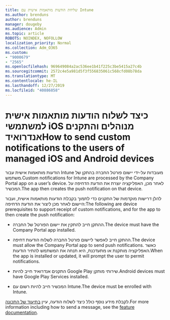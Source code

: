 ```yaml
---
title: שליחת הודעות מותאמות אישית עם Intune
ms.author: brenduns
author: brenduns
manager: dougeby
ms.audience: Admin
ms.topic: article
ROBOTS: NOINDEX, NOFOLLOW
localization_priority: Normal
ms.collection: Adm_O365
ms.custom:
- "9000679"
- "2565"
ms.openlocfilehash: 969649084a2ac536ee1b41f225c3be5415a27c4b
ms.sourcegitcommit: 2572c4e5a981d5f3f556835061c568cfd08b78da
ms.translationtype: MT
ms.contentlocale: he-IL
ms.lasthandoff: 12/27/2019
ms.locfileid: "40886858"
---
```

# <a name="how-to-send-custom-notifications-to-the-users-of-managed-ios-and-android-devices"></a><span data-ttu-id="209c3-102">כיצד לשלוח הודעות מותאמות אישית למשתמשי iOS מנוהלים והתקנים אנדרואיד</span><span class="sxs-lookup"><span data-stu-id="209c3-102">How to send custom notifications to the users of managed iOS and Android devices</span></span>

<span data-ttu-id="209c3-103">הודעות מותאמות אישית עבור Intune מעובדות על-ידי יישום פורטל החברה בהתקן של משתמש.</span><span class="sxs-lookup"><span data-stu-id="209c3-103">Custom notifications for Intune are processed by the Company Portal app on a user’s device.</span></span> <span data-ttu-id="209c3-104">לאחר מכן, האפליקציה יוצרת את הודעת הדחיפה על המכשיר.</span><span class="sxs-lookup"><span data-stu-id="209c3-104">The app then creates the push notification on that device.</span></span>

<span data-ttu-id="209c3-105">להלן דרישות מוקדמות של התקנים כדי לתמוך בקבלת הודעות מותאמות אישית, ועבור היישום לאחר מכן ליצור את הודעת הדחיפה:</span><span class="sxs-lookup"><span data-stu-id="209c3-105">The following are device prerequisites to support receipt of custom notifications, and for the app to then create the push notification:</span></span>

- <span data-ttu-id="209c3-106">ההתקן חייב להתקין את יישום הפורטל של החברה.</span><span class="sxs-lookup"><span data-stu-id="209c3-106">The device must have the Company Portal app installed.</span></span>  

- <span data-ttu-id="209c3-107">ההתקן חייב לאפשר ליישום פורטל החברה לשלוח הודעות דחיפה.</span><span class="sxs-lookup"><span data-stu-id="209c3-107">The device must allow the Company Portal app to send push notifications.</span></span> <span data-ttu-id="209c3-108">כאשר האפליקציה מותקנת או מתעדכנת, היא תנחה את המשתמש להתיר הודעות.</span><span class="sxs-lookup"><span data-stu-id="209c3-108">When the app is installed or updated, it will prompt the user to permit notifications.</span></span>

- <span data-ttu-id="209c3-109">התקנים אנדרואיד חייב להיות Google Play שירותי מותקן.</span><span class="sxs-lookup"><span data-stu-id="209c3-109">Android devices must have Google Play Services installed.</span></span>

- <span data-ttu-id="209c3-110">המכשיר חייב להיות רשום עם Intune.</span><span class="sxs-lookup"><span data-stu-id="209c3-110">The device must be enrolled with Intune.</span></span>

<span data-ttu-id="209c3-111">לקבלת מידע נוסף כולל כיצד לשלוח הודעה, עיין [בתיעוד של התכונה](https://docs.microsoft.com/intune/custom-notifications).</span><span class="sxs-lookup"><span data-stu-id="209c3-111">For more information including how to send a message, see the [feature documentation](https://docs.microsoft.com/intune/custom-notifications).</span></span>
